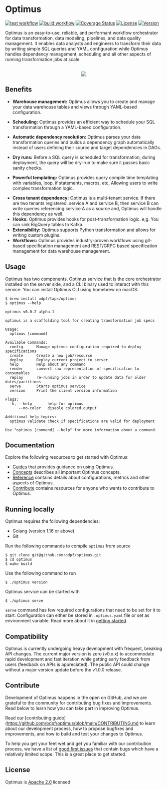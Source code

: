 # Optimus

[![test workflow](https://github.com/odpf/optimus/actions/workflows/test.yml/badge.svg)](https://github.com/odpf/optimus/actions/workflows/test.yml)
[![build workflow](https://github.com/odpf/optimus/actions/workflows/build.yml/badge.svg)](https://github.com/odpf/optimus/actions/workflows/build.yml)
[![Coverage Status](https://coveralls.io/repos/github/odpf/optimus/badge.svg?branch=main)](https://coveralls.io/github/odpf/optimus?branch=main)
[![License](https://img.shields.io/badge/License-Apache%202.0-blue.svg?logo=apache)](https://github.com/odpf/optimus/blob/main/LICENSE)
[![Version](https://img.shields.io/github/v/release/odpf/optimus?logo=semantic-release)](https://github.com/odpf/optimus/releases)

Optimus is an easy-to-use, reliable, and performant workflow orchestrator for data transformation, data modeling, pipelines, and data quality management. It enables data analysts and engineers to transform their data by writing simple SQL queries and YAML configuration while Optimus handles dependency management, scheduling and all other aspects of running transformation jobs at scale.

<p align="center" class="mt-5" style="margin-top:30px"><img src="https://github.com/odpf/optimus/raw/main/docs/static/img/optimus.svg" /></p>

## Benefits

- **Warehouse management:** Optimus allows you to create and manage your data warehouse tables and views through YAML-based configuration. 

- **Scheduling:** Optimus provides an efficient way to schedule your SQL transformation through a YAML-based configuration.

- **Automatic dependency resolution:** Optimus parses your data transformation queries and builds a dependency graph automatically instead of users defining their source and target dependencies in DAGs.

- **Dry runs:** Before a SQL query is scheduled for transformation, during deployment, the query will be dry-run to make sure it passes basic sanity checks.

- **Powerful templating:** Optimus provides query compile time templating with variables, loop, if statements, macros, etc, Allowing users to write complex transformation logic.

* **Cross tenant dependency:** Optimus is a multi-tenant service. If there are two tenants registered, service A and service B, then service B can write queries referencing service A as a source and, Optimus will handle this dependency as well.
* **Hooks:** Optimus provides hooks for post-transformation logic. e,g. You can sink BigQuery tables to Kafka.
* **Extensibility:** Optimus supports Python transformation and allows for writing custom plugins. 
* **Workflows:** Optimus provides industry-proven workflows using git-based specification management and REST/GRPC based specification management for data warehouse management.

## Usage

Optimus has two components, Optimus service that is the core orchestrator installed on the server side, and a CLI binary used to interact with this service. You can install Optimus CLI using homebrew on macOS:

```shell
$ brew install odpf/taps/optimus
$ optimus --help

optimus v0.0.2-alpha.1

optimus is a scaffolding tool for creating transformation job specs

Usage:
  optimus [command]

Available Commands:
  config      Manage optimus configuration required to deploy specifications
  create      Create a new job/resource
  deploy      Deploy current project to server
  help        Help about any command
  render      convert raw representation of specification to consumables
  replay      re-running jobs in order to update data for older dates/partitions
  serve       Starts optimus service
  version     Print the client version information

Flags:
  -h, --help       help for optimus
      --no-color   disable colored output

Additional help topics:
  optimus validate check if specifications are valid for deployment

Use "optimus [command] --help" for more information about a command.
```

## Documentation
Explore the following resources to get started with Optimus:

* [Guides](https://odpf.github.io/optimus/guides/create-job/) that provides guidance on using Optimus.
* [Concepts](https://odpf.github.io/optimus/concepts/overview/) describes all important Optimus concepts.
* [Reference](https://odpf.github.io/optimus/reference/api/) contains details about configurations, metrics and other aspects of Optimus.
* [Contribute](https://odpf.github.io/optimus/contribute/contributing/) contains resources for anyone who wants to contribute to Optimus.

## Running locally 

Optimus requires the following dependencies:
* Golang (version 1.16 or above)
* Git

Run the following commands to compile `optimus` from source
```shell
$ git clone git@github.com:odpf/optimus.git
$ cd optimus
$ make build
```
Use the following command to run
```shell
$ ./optimus version
```

Optimus service can be started with

```shell
$ ./optimus serve
```

`serve` command has few required configurations that need to be set for it to start. Configuration can either be stored
in `.optimus.yaml` file or set as environment variable. Read more about it in [getting started](https://odpf.github.io/optimus/getting-started/configuration/).


## Compatibility
Optimus is currently undergoing heavy development with frequent, breaking API changes. The current major version is zero (v0.x.x) to accommodate rapid development and fast iteration while getting early feedback from users (feedback on APIs is appreciated). The public API could change without a major version update before the v1.0.0 release.

## Contribute
Development of Optimus happens in the open on GitHub, and we are grateful to the community for contributing bug fixes and improvements. Read below to learn how you can take part in improving Optimus.

Read our [contributing guide](https://github.com/odpf/optimus/blob/main/CONTRIBUTING.md to learn about our development process, how to propose bugfixes and improvements, and how to build and test your changes to Optimus.

To help you get your feet wet and get you familiar with our contribution process, we have a list of [good first issues](https://github.com/odpf/optimus/labels/good%20first%20issue) that contain bugs which have a relatively limited scope. This is a great place to get started.

## License
Optimus is [Apache 2.0](LICENSE) licensed
